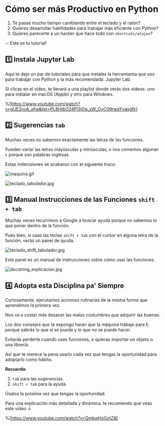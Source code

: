 # Cómo ser más Productivo en Python

1.  Te pasas mucho tiempo cambiando entre el teclado y el ratón?
2.  Quieres desarrollar habilidades para trabajar más eficiente con Python?
3.  Quieres parecerte a un hacker que hace todo con `shortcuts/atajos`?

✅ Este es tu tutorial!

## 1️⃣ Instala Jupyter Lab

Aquí te dejo un par de tutoriales para que instales la herramienta que uso para trabajar con Python y la más recomendada: Jupyter Lab.

Si clicas en el vídeo, te llevará a una playlist donde verás dos vídeos: uno para instalar en macOS (Apple) y otro para Windows.

%[https://www.youtube.com/watch?v=gUE2vcA_qfw&list=PL8HtbO24Pl3jOg_sW_OyC09rwsYyasgfk]

## 2️⃣ Sugerencias `tab`

Muchas veces no sabemos exactamente las letras de las funciones.

Pueden variar las letras mayúsculas y minúsculas, o nos comemos algunan `s` porque son palabras inglesas.

Estas indecisiones se acabaron con el siguiente truco:


![maquina.gif](https://cdn.hashnode.com/res/hashnode/image/upload/v1632707003522/i3oi1KHV0.gif)

![teclado_tabulador.jpg](https://cdn.hashnode.com/res/hashnode/image/upload/v1632707011533/bUEralQ5I.jpeg)

## 3️⃣ Manual Instrucciones de las Funciones `shift + tab`

Muchas veces recurrimos a Google a buscar ayuda porque no sabemos lo que poner dentro de la función.

Pues bien, si usas las teclas `shift + tab` con el cursor en alguna letra de la función, verás un panel de ayuda.

![teclado_shift_tabulador.jpg](https://cdn.hashnode.com/res/hashnode/image/upload/v1632707040243/8E_jQvIPn.jpeg)

Este panel es un manual de instrucciones sobre cómo usar las funciones.

![docstring_explicacion.jpg](https://cdn.hashnode.com/res/hashnode/image/upload/v1632707127904/FS9ZWZBYL.jpeg)

## 4️⃣ Adopta esta Disciplina pa' Siempre

Curiosamente, ejecutamos acciones rutinarias de la misma forma que aprendimos la primera vez.

Nos va a costar más desacer las malas costumbres que adquirir las buenas.

Los dos consejos que te expongo harán que la máquina trabaje para ti porque sabrás lo que sí se puede y lo que no se puede hacer.

Evitarás perderte cuando uses funciones, o quieras importar un objeto o una librería.

Así que te merece la pena usarlo cada vez que tengas la oportunidad para adoptarlo como hábito.

**Recuerda**:

1.  `tab` para las sugerencias.
2.  `shift + tab` para la ayuda.

Úsalos la próxima vez que tengas la oportunidad.

Para una explicación más detallada y dinámica, te recomiendo que veas este vídeo ↓

%[https://www.youtube.com/watch?v=QmkwHzGztZ8]